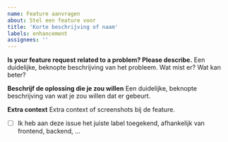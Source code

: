 ```yaml
---
name: Feature aanvragen
about: Stel een feature voor
title: 'Korte beschrijving of naam'
labels: enhancement
assignees: ''
---
```


**Is your feature request related to a problem? Please describe.**
Een duidelijke, beknopte beschrijving van het probleem. Wat mist er? Wat kan beter?

**Beschrijf de oplossing die je zou willen**
Een duidelijke, beknopte beschrijving van wat je zou willen dat er gebeurt.

**Extra context**
Extra context of screenshots bij de feature.

- [ ] Ik heb aan deze issue het juiste label toegekend, afhankelijk van frontend, backend, ...
